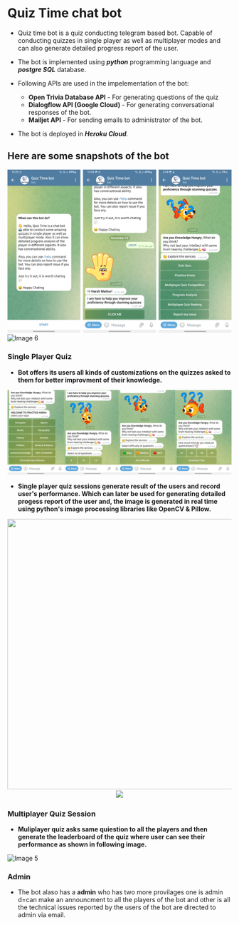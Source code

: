# Quiz Time chat bot
 - Quiz time bot is a quiz conducting telegram based bot. Capable of conducting quizzes in single player as well as multiplayer modes and can also generate detailed progress report of the user.
 - The bot is implemented using ***python*** programming language and ***postgre SQL*** database.
 - Following APIs are used in the impelementation of the bot:
   - **Open Trivia Database API** - For generating questions of the quiz
   - **Dialogflow API (Google Cloud)** - For generating conversational responses of the bot.
   - **Mailjet API** - For sending emails to administrator of the bot.

 - The bot is deployed in ***Heroku Cloud***.

## Here are some snapshots of the bot

![alt text](https://github.com/HarshMathur86/bot-resources/blob/main/Quiz%20bot%20images/Image%201.png?raw=true)
![Image 6](https://user-images.githubusercontent.com/60878060/201970897-517b58e8-7d1b-48c0-8d29-174bae9c6100.png)

### Single Player Quiz
 - **Bot offers its users all kinds of customizations on the quizzes asked to them for better improvment of their knowledge.**

 ![](https://github.com/HarshMathur86/bot-resources/blob/main/Quiz%20bot%20images/Image%202.png)


 - **Single player quiz sessions generate result of the users and record user's performance. Which can later be used for generating detailed progess report of the user and, the image is generated in real time using python's image processing libraries like OpenCV & Pillow.**

<p align="center">
<img src="https://user-images.githubusercontent.com/60878060/201585132-b0ba2b08-6109-43d9-ace5-40d202b83f32.png" height="606" width="645"/>
<img src="https://user-images.githubusercontent.com/60878060/201585784-d9bb637a-5bd9-4166-8e4b-b555630a84a4.png"/>
</p>

 ### Multiplayer Quiz Session 
  - **Muliplayer quiz asks same quiestion to all the players and then generate the leaderboard of the quiz where user can see their performance as shown in following image.**
 
 ![Image 5](https://user-images.githubusercontent.com/60878060/202222530-7b66709d-e897-4809-bc66-0784e918974a.png)
 
 ### Admin
  - The bot alaso has a **admin** who has two more provilages one is admin d=can make an announcment to all the players of the bot and other is all the technical issues reported by the users of the bot are directed to admin via email.







